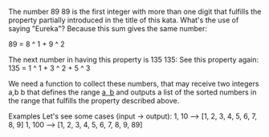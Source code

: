 The number 
89
89 is the first integer with more than one digit that fulfills the property partially introduced in the title of this kata. What's the use of saying "Eureka"? Because this sum gives the same number:

89 = 8 ^ 1 + 9 ^ 2

The next number in having this property is  135
135:
See this property again: 
135 = 1 ^ 1 + 3 ^ 2 + 5 ^ 3 

We need a function to collect these numbers, that may receive two integers a,b 
b that defines the range [a, b](inclusive) and outputs a list of the sorted numbers in the range that fulfills the property described above.

Examples
Let's see some cases (input -> output):
1, 10  --> [1, 2, 3, 4, 5, 6, 7, 8, 9]
1, 100 --> [1, 2, 3, 4, 5, 6, 7, 8, 9, 89]